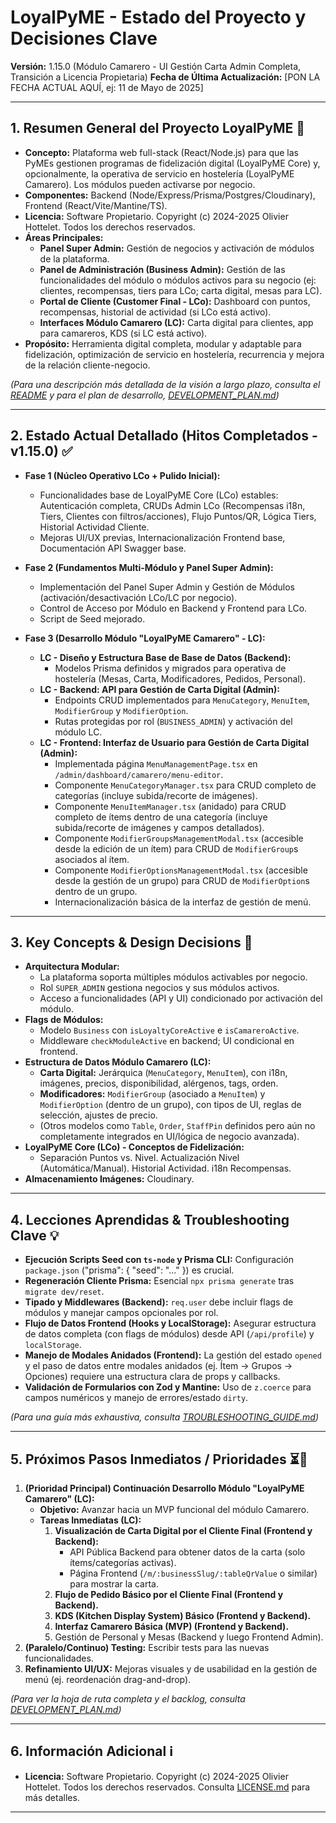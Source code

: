 # LoyalPyME - Estado del Proyecto y Decisiones Clave

**Versión:** 1.15.0 (Módulo Camarero - UI Gestión Carta Admin Completa, Transición a Licencia Propietaria)
**Fecha de Última Actualización:** [PON LA FECHA ACTUAL AQUÍ, ej: 11 de Mayo de 2025]

---

## 1. Resumen General del Proyecto LoyalPyME 🎯

- **Concepto:** Plataforma web full-stack (React/Node.js) para que las PyMEs gestionen programas de fidelización digital (LoyalPyME Core) y, opcionalmente, la operativa de servicio en hostelería (LoyalPyME Camarero). Los módulos pueden activarse por negocio.
- **Componentes:** Backend (Node/Express/Prisma/Postgres/Cloudinary), Frontend (React/Vite/Mantine/TS).
- **Licencia:** Software Propietario. Copyright (c) 2024-2025 Olivier Hottelet. Todos los derechos reservados.
- **Áreas Principales:**
  - **Panel Super Admin:** Gestión de negocios y activación de módulos de la plataforma.
  - **Panel de Administración (Business Admin):** Gestión de las funcionalidades del módulo o módulos activos para su negocio (ej: clientes, recompensas, tiers para LCo; carta digital, mesas para LC).
  - **Portal de Cliente (Customer Final - LCo):** Dashboard con puntos, recompensas, historial de actividad (si LCo está activo).
  - **Interfaces Módulo Camarero (LC):** Carta digital para clientes, app para camareros, KDS (si LC está activo).
- **Propósito:** Herramienta digital completa, modular y adaptable para fidelización, optimización de servicio en hostelería, recurrencia y mejora de la relación cliente-negocio.

_(Para una descripción más detallada de la visión a largo plazo, consulta el [README](./README.es.md) y para el plan de desarrollo, [DEVELOPMENT_PLAN.md](./DEVELOPMENT_PLAN.md))_

---

## 2. Estado Actual Detallado (Hitos Completados - v1.15.0) ✅

- **Fase 1 (Núcleo Operativo LCo + Pulido Inicial):**

  - Funcionalidades base de LoyalPyME Core (LCo) estables: Autenticación completa, CRUDs Admin LCo (Recompensas i18n, Tiers, Clientes con filtros/acciones), Flujo Puntos/QR, Lógica Tiers, Historial Actividad Cliente.
  - Mejoras UI/UX previas, Internacionalización Frontend base, Documentación API Swagger base.

- **Fase 2 (Fundamentos Multi-Módulo y Panel Super Admin):**

  - Implementación del Panel Super Admin y Gestión de Módulos (activación/desactivación LCo/LC por negocio).
  - Control de Acceso por Módulo en Backend y Frontend para LCo.
  - Script de Seed mejorado.

- **Fase 3 (Desarrollo Módulo "LoyalPyME Camarero" - LC):**
  - **LC - Diseño y Estructura Base de Base de Datos (Backend):**
    - Modelos Prisma definidos y migrados para operativa de hostelería (Mesas, Carta, Modificadores, Pedidos, Personal).
  - **LC - Backend: API para Gestión de Carta Digital (Admin):**
    - Endpoints CRUD implementados para `MenuCategory`, `MenuItem`, `ModifierGroup` y `ModifierOption`.
    - Rutas protegidas por rol (`BUSINESS_ADMIN`) y activación del módulo LC.
  - **LC - Frontend: Interfaz de Usuario para Gestión de Carta Digital (Admin):**
    - Implementada página `MenuManagementPage.tsx` en `/admin/dashboard/camarero/menu-editor`.
    - Componente `MenuCategoryManager.tsx` para CRUD completo de categorías (incluye subida/recorte de imágenes).
    - Componente `MenuItemManager.tsx` (anidado) para CRUD completo de ítems dentro de una categoría (incluye subida/recorte de imágenes y campos detallados).
    - Componente `ModifierGroupsManagementModal.tsx` (accesible desde la edición de un ítem) para CRUD de `ModifierGroup`s asociados al ítem.
    - Componente `ModifierOptionsManagementModal.tsx` (accesible desde la gestión de un grupo) para CRUD de `ModifierOption`s dentro de un grupo.
    - Internacionalización básica de la interfaz de gestión de menú.

---

## 3. Key Concepts & Design Decisions 🔑

- **Arquitectura Modular:**
  - La plataforma soporta múltiples módulos activables por negocio.
  - Rol `SUPER_ADMIN` gestiona negocios y sus módulos activos.
  - Acceso a funcionalidades (API y UI) condicionado por activación del módulo.
- **Flags de Módulos:**
  - Modelo `Business` con `isLoyaltyCoreActive` e `isCamareroActive`.
  - Middleware `checkModuleActive` en backend; UI condicional en frontend.
- **Estructura de Datos Módulo Camarero (LC):**
  - **Carta Digital:** Jerárquica (`MenuCategory`, `MenuItem`), con i18n, imágenes, precios, disponibilidad, alérgenos, tags, orden.
  - **Modificadores:** `ModifierGroup` (asociado a `MenuItem`) y `ModifierOption` (dentro de un grupo), con tipos de UI, reglas de selección, ajustes de precio.
  - (Otros modelos como `Table`, `Order`, `StaffPin` definidos pero aún no completamente integrados en UI/lógica de negocio avanzada).
- **LoyalPyME Core (LCo) - Conceptos de Fidelización:**
  - Separación Puntos vs. Nivel. Actualización Nivel (Automática/Manual). Historial Actividad. i18n Recompensas.
- **Almacenamiento Imágenes:** Cloudinary.

---

## 4. Lecciones Aprendidas & Troubleshooting Clave 💡

- **Ejecución Scripts Seed con `ts-node` y Prisma CLI:** Configuración `package.json` ("prisma": { "seed": "..." }) es crucial.
- **Regeneración Cliente Prisma:** Esencial `npx prisma generate` tras `migrate dev/reset`.
- **Tipado y Middlewares (Backend):** `req.user` debe incluir flags de módulos y manejar campos opcionales por rol.
- **Flujo de Datos Frontend (Hooks y LocalStorage):** Asegurar estructura de datos completa (con flags de módulos) desde API (`/api/profile`) y `localStorage`.
- **Manejo de Modales Anidados (Frontend):** La gestión del estado `opened` y el paso de datos entre modales anidados (ej. Ítem -> Grupos -> Opciones) requiere una estructura clara de props y callbacks.
- **Validación de Formularios con Zod y Mantine:** Uso de `z.coerce` para campos numéricos y manejo de errores/estado `dirty`.

_(Para una guía más exhaustiva, consulta [TROUBLESHOOTING_GUIDE.md](./TROUBLESHOOTING_GUIDE.md))_

---

## 5. Próximos Pasos Inmediatos / Prioridades ⏳📌

1.  **(Prioridad Principal) Continuación Desarrollo Módulo "LoyalPyME Camarero" (LC):**
    - **Objetivo:** Avanzar hacia un MVP funcional del módulo Camarero.
    - **Tareas Inmediatas (LC):**
      1.  **Visualización de Carta Digital por el Cliente Final (Frontend y Backend):**
          - API Pública Backend para obtener datos de la carta (solo ítems/categorías activas).
          - Página Frontend (`/m/:businessSlug/:tableQrValue` o similar) para mostrar la carta.
      2.  **Flujo de Pedido Básico por el Cliente Final (Frontend y Backend).**
      3.  **KDS (Kitchen Display System) Básico (Frontend y Backend).**
      4.  **Interfaz Camarero Básica (MVP) (Frontend y Backend).**
      5.  Gestión de Personal y Mesas (Backend y luego Frontend Admin).
2.  **(Paralelo/Continuo) Testing:** Escribir tests para las nuevas funcionalidades.
3.  **Refinamiento UI/UX:** Mejoras visuales y de usabilidad en la gestión de menú (ej. reordenación drag-and-drop).

_(Para ver la hoja de ruta completa y el backlog, consulta [DEVELOPMENT_PLAN.md](./DEVELOPMENT_PLAN.md))_

---

## 6. Información Adicional ℹ️

- **Licencia:** Software Propietario. Copyright (c) 2024-2025 Olivier Hottelet. Todos los derechos reservados.
  Consulta [LICENSE.md](./LICENSE.md) para más detalles.

---
